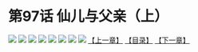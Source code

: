 # 第97话 仙儿与父亲（上）
![](https://mhpic.xiaomingtaiji.net/comic/D/斗破苍穹拆分版/97话/1.jpg-zymk.middle.webp)
![](https://mhpic.xiaomingtaiji.net/comic/D/斗破苍穹拆分版/97话/2.jpg-zymk.middle.webp)
![](https://mhpic.xiaomingtaiji.net/comic/D/斗破苍穹拆分版/97话/3.jpg-zymk.middle.webp)
![](https://mhpic.xiaomingtaiji.net/comic/D/斗破苍穹拆分版/97话/4.jpg-zymk.middle.webp)
![](https://mhpic.xiaomingtaiji.net/comic/D/斗破苍穹拆分版/97话/5.jpg-zymk.middle.webp)
![](https://mhpic.xiaomingtaiji.net/comic/D/斗破苍穹拆分版/97话/6.jpg-zymk.middle.webp)
![](https://mhpic.xiaomingtaiji.net/comic/D/斗破苍穹拆分版/97话/7.jpg-zymk.middle.webp)
![](https://mhpic.xiaomingtaiji.net/comic/D/斗破苍穹拆分版/97话/8.jpg-zymk.middle.webp)
[【上一章】](./96.md)
[【目录】](./README.md)
[【下一章】](./98.md)
